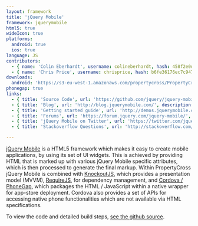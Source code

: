 ```yaml
---
layout: framework
title: 'jQuery Mobile'
framework: jquerymobile
html5: true
wideIcon: true
platforms:
  android: true
  ios: true
language: JS
contributors:
  - { name: 'Colin Eberhardt', username: colineberhardt, hash: 458f2e0d08d4114f8b323798cfea141d }
  - { name: 'Chris Price', username: chrisprice, hash: b6fe36176ec7c9475374a5cd3b7bef1a }
downloads:
  android: 'https://s3-eu-west-1.amazonaws.com/propertycross/PropertyCross-jquerymobile-2f27e2e7f5dff03000a70364117d90c08ffe8b78.apk'
phonegap: true
links:
  - { title: 'Source Code', url: 'https://github.com/jquery/jquery-mobile', description: '- The full project source code is available on GitHub.' }
  - { title: 'Blog', url: 'http://blog.jquerymobile.com/', description: '- The official blog contains plenty of useful information about future releases and jQuery mobile features.' }
  - { title: 'Getting started guide', url: 'http://demos.jquerymobile.com/1.2.0/docs/about/getting-started.html', description: '- A detailed guide providing the fundamentals of jQuery mobile development.' }
  - { title: 'Forums', url: 'https://forum.jquery.com/jquery-mobile/', description: '- The official jQuery mobile forum is very active with passionate developers.' }
  - { title: 'jQuery Mobile on Twitter', url: 'https://twitter.com/jquerymobile', description: '- jQuery mobile''s Twitter account is not updated regularly anymore but has lots of useful articles from the past.' }
  - { title: 'Stackoverflow Questions', url: 'http://stackoverflow.com/questions/tagged/jquery-mobile', description: '- A number of questions and answers relating to jQuery mobile on Stackoverflow.' }

---
```


[jQuery Mobile](http://jquerymobile.com) is a HTML5 framework which makes it easy to create mobile applications, by using its set of UI widgets. This is achieved by providing HTML that is marked up with various jQuery Mobile specific attributes, which is then processed to generate the final markup. Within PropertyCross jQuery Mobile is combined with [KnockoutJS](http://knockoutjs.com/), which provides a presentation model (MVVM), [RequireJS](http://requirejs.org/), for dependency management, and [Cordova / PhoneGap](http://phonegap.com/), which packages the HTML / JavaScript within a native wrapper for app-store deployment. Cordova also provides a set of APIs for accessing native phone functionalities which are not available via HTML specifications.

To view the code and detailed build steps, <a href='{{ site.githuburl }}/tree/master/jquerymobile'>see the github source</a>.
